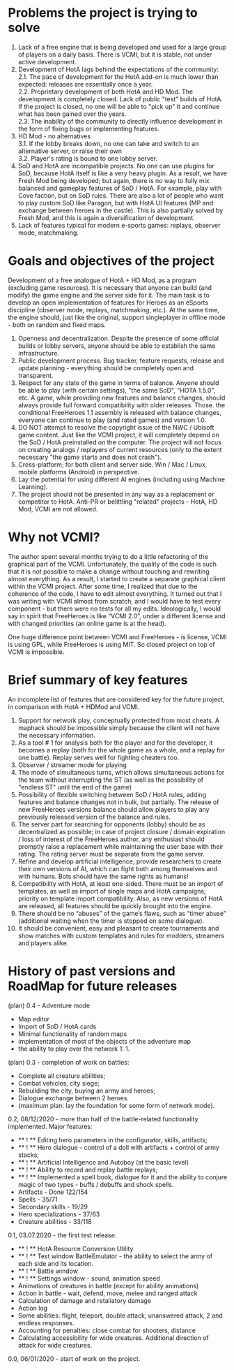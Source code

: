 # Problems the project is trying to solve
1. Lack of a free engine that is being developed and used for a large group of players on a daily basis. There is VCMI, but it is stable, not under active development.
2. Development of HotA lags behind the expectations of the community:  
2.1. The pace of development for the HotA add-on is much lower than expected: releases are essentially once a year.  
2.2. Proprietary development of both HotA and HD Mod. The development is completely closed. Lack of public "test" builds of HotA. If the project is closed, no one will be able to "pick up" it and continue what has been gained over the years.  
2.3. The inability of the community to directly influence development in the form of fixing bugs or implementing features.  
3. HD Mod - no alternatives  
3.1. If the lobby breaks down, no one can take and switch to an alternative server, or raise their own  
3.2. Player's rating is bound to one lobby server.  
4. SoD and HotA are incompatible projects. No one can use plugins for SoD, because HotA itself is like a very heavy plugin. As a result, we have Fresh Mod being developed; but again, there is no way to fully mix balanced and gameplay features of SoD / HotA. For example, play with Cove faction, but on SoD rules. There are also a lot of people who want to play custom SoD like Paragon, but with HotA UI features (MP and exchange between heroes in the castle). This is also partially solved by Fresh Mod, and this is again a diversification of development.
5. Lack of features typical for modern e-sports games: replays, observer mode, matchmaking.


# Goals and objectives of the project
Development of a free analogue of HotA + HD Mod, as a program (excluding game resources). It is necessary that anyone can build (and modify) the game engine and the server side for it.
The main task is to develop an open implementation of features for Heroes as an eSports discipline (observer mode, replays, matchmaking, etc.). At the same time, the engine should, just like the original, support singleplayer in offline mode - both on random and fixed maps.
1. Openness and decentralization. Despite the presence of some official builds or lobby servers, anyone should be able to establish the same infrastructure.
2. Public development process. Bug tracker, feature requests, release and update planning - everything should be completely open and transparent.
3. Respect for any state of the game in terms of balance. Anyone should be able to play (with certain settings), "the same SoD", "HOTA 1.5.0", etc. A game, while providing new features and balance changes, should always provide full forward compatibility with older releases. Those. the conditional FreeHeroes 1.1 assembly is released with balance changes, everyone can continue to play (and rated games) and version 1.0.
4. DO NOT attempt to resolve the copyright issue of the NWC / Ubisoft game content. Just like the VCMI project, it will completely depend on the SoD / HotA preinstalled on the computer. The project will not focus on creating analogs / replayers of current resources (only to the extent necessary "the game starts and does not crash").
5. Cross-platform; for both client and server side. Win / Mac / Linux, mobile platforms (Android) in perspective.
6. Lay the potential for using different AI engines (including using Machine Learning).
7. The project should not be presented in any way as a replacement or competitor to HotA. Anti-PR or belittling "related" projects - HotA, HD Mod, VCMI are not allowed.

# Why not VCMI?
The author spent several months trying to do a little refactoring of the graphical part of the VCMI. Unfortunately, the quality of the code is such that it is not possible to make a change without touching and rewriting almost everything. As a result, I started to create a separate graphical client within the VCMI project. After some time, I realized that due to the coherence of the code, I have to edit almost everything. It turned out that I was writing with VCMI almost from scratch, and I would have to test every component - but there were no tests for all my edits.
Ideologically, I would say in spirit that FreeHeroes is like “VCMI 2.0”, under a different license and with changed priorities (an online game is at the head).

One huge difference point between VCMI and FreeHeroes - is license, VCMI is using GPL, while FreeHeroes is using MIT. So closed project on top of VCMI is impossible.


# Brief summary of key features

An incomplete list of features that are considered key for the future project, in comparison with HotA + HDMod and VCMI.
1. Support for network play, conceptually protected from most cheats. A maphack should be impossible simply because the client will not have the necessary information.
2. As a tool # 1 for analysis both for the player and for the developer, it becomes a replay (both for the whole game as a whole, and a replay for one battle). Replay serves well for fighting cheaters too.
3. Observer / streamer mode for playing
4. The mode of simultaneous turns, which allows simultaneous actions for the team without interrupting the ST (as well as the possibility of "endless ST" until the end of the game)
5. Possibility of flexible switching between SoD / HotA rules, adding features and balance changes not in bulk, but partially. The release of new FreeHeroes versions balance should allow players to play any previously released version of the balance and rules.
6. The server part for searching for opponents (lobby) should be as decentralized as possible; in case of project closure / domain expiration / loss of interest of the FreeHeroes author, any enthusiast should promptly raise a replacement while maintaining the user base with their rating. The rating server must be separate from the game server.
7. Refine and develop artificial intelligence, provide researchers to create their own versions of AI, which can fight both among themselves and with humans. Bots should have the same rights as humans!
8. Compatibility with HotA, at least one-sided. There must be an import of templates, as well as import of single maps and HotA campaigns; priority on template import compatibility. Also, as new versions of HotA are released, all features should be quickly brought into the engine.
9. There should be no “abuses” of the game’s flaws, such as “timer abuse” (additional waiting when the timer is stopped on some dialogue).
10. It should be convenient, easy and pleasant to create tournaments and show matches with custom templates and rules for modders, streamers and players alike.

# History of past versions and RoadMap for future releases
(plan) 0.4 - Adventure mode
- Map editor
- Import of SoD / HotA cards
- Minimal functionality of random maps
- implementation of most of the objects of the adventure map
- the ability to play over the network 1: 1.

(plan) 0.3 - completion of work on battles:
- Complete all creature abilities;
- Combat vehicles, city siege;
- Rebuilding the city, buying an army and heroes;
- Dialogue exchange between 2 heroes.
- (maximum plan: lay the foundation for some form of network mode).

0.2, 08/12/2020 - more than half of the battle-related functionality implemented. Major features:
- ** ! ** Editing hero parameters in the configurator, skills, artifacts;
- ** ! ** Hero dialogue - control of a doll with artifacts + control of army stacks;
- ** ! ** Artificial Intelligence and Autoboy (at the basic level)
- ** ! ** Ability to record and replay battle replays;
- ** ! ** Implemented a spell book, dialogue for it and the ability to conjure magic of two types - buffs / debuffs and shock spells.
- Artifacts - Done 122/154
- Spells - 35/71
- Secondary skills - 19/29
- Hero specializations - 37/63
- Creature abilities - 33/118

0.1, 03.07.2020 - the first test release.
- ** ! ** HotA Resource Conversion Utility
- ** ! ** Test window BattleEmulator - the ability to select the army of each side and its location.
- ** ! ** Battle window
- ** ! ** Settings window - sound, animation speed
- Animations of creatures in battle (except for ability animations)
- Action in battle - wait, defend, move, melee and ranged attack
- Calculation of damage and retaliatory damage
- Action log
- Some abilities: flight, teleport, double attack, unanswered attack, 2 and endless responses.
- Accounting for penalties: close combat for shooters, distance
- Calculating accessibility for wide creatures. Additional direction of attack for wide creatures.
  
0.0, 06/01/2020 - start of work on the project.